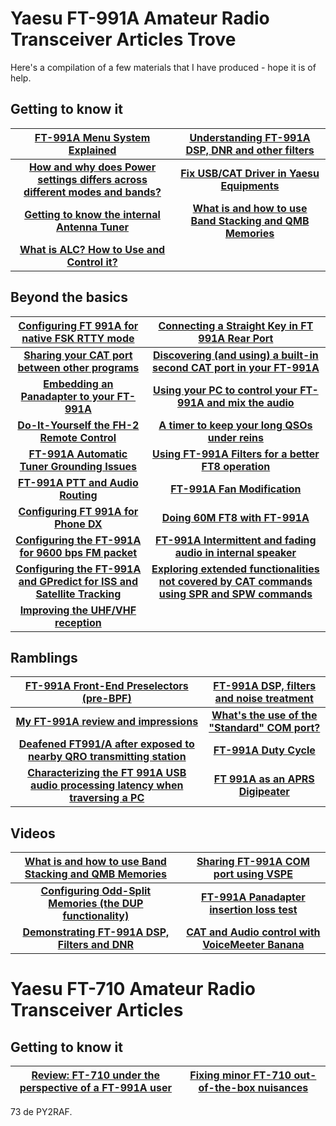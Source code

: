 # Yaesu FT-991A Amateur Radio Transceiver Articles Trove

Here's a compilation of a few materials that I have produced - hope it is of help.

## Getting to know it
| [FT-991A Menu System Explained](https://github.com/rfrht/FT991A-PAT/wiki/appendix-ft-991-a-menu-settings) | [Understanding FT-991A DSP, DNR and other filters](https://github.com/rfrht/FT-991A/wiki/FT-991A-DSP-and-DNR-performance) |
| :---: | :---: |
| **[How and why does Power settings differs across different modes and bands?](https://github.com/rfrht/FT-991A/wiki/FT-991A-Power-Settings-across-Bands-and-Modes)** | **[Fix USB/CAT Driver in Yaesu Equipments](https://github.com/rfrht/FT-991A/wiki/Fix-USB-Driver-in-Yaesu-Equipments)** |
| [**Getting to know the internal Antenna Tuner**](https://github.com/rfrht/FT-991A/wiki/FT-991A-Antenna-Tuner-FAQ) | [**What is and how to use Band Stacking and QMB Memories**](https://youtu.be/uquk5Iktyvc)|
| [**What is ALC? How to Use and Control it?**](https://github.com/rfrht/FT-991A/wiki/Explaining-FT-991A-ALC-and-AGC)  |  |

## Beyond the basics
| [Configuring FT 991A for native FSK RTTY mode](https://github.com/rfrht/FT-991A/wiki/Configuring-FT-991A-for-native-FSK-RTTY-mode) | [Connecting a Straight Key in FT 991A Rear Port](https://github.com/rfrht/FT-991A/wiki/Connecting-a-Straight-Key-in-FT-991A-Rear-Port) |
| :---: | :---: |
| [**Sharing your CAT port between other programs**](https://github.com/rfrht/FT991A-PAT/wiki/appendix-sharing-serial-port) | [**Discovering (and using) a built-in second CAT port in your FT-991A**](https://github.com/rfrht/FT-991A/wiki/Two-CAT-ports-in-FT-991A) |
| [**Embedding an Panadapter to your FT-991A**](https://github.com/rfrht/FT991A-PAT/wiki) | [**Using your PC to control your FT-991A and mix the audio**](https://github.com/rfrht/Voicemeeter-FT-991A) |
| [**Do-It-Yourself the FH-2 Remote Control**](https://github.com/rfrht/RFH-2) | [**A timer to keep your long QSOs under reins**](https://github.com/rfrht/Yaesu-OLED-TX-Timer) |
| [**FT-991A Automatic Tuner Grounding Issues**](https://github.com/rfrht/FT-991A/wiki/Poor-Grounding-in-FT-991A-Tuner-Unit) | [**Using FT-991A Filters for a better FT8 operation**](https://github.com/rfrht/FT-991A/wiki/Using-FT-991A-Filters-to-Improve-your-FT-8-Reception) |
| [**FT-991A PTT and Audio Routing**](https://github.com/rfrht/FT-991A/wiki/FT-991A-Source-Selection-and-PTT-Settings-for-Transmission) | [**FT-991A Fan Modification**](https://github.com/rfrht/FT-991A/wiki/FT-991A-Fan-modification) |
| [**Configuring FT 991A for Phone DX**](https://github.com/rfrht/FT-991A/wiki/Configuring-FT-991A-for-Phone-DX) | [**Doing 60M FT8 with FT-991A**](https://github.com/rfrht/FT-991A/wiki/How-To-Do-FT8-In-60M-With-FT-991A) |
| [**Configuring the FT-991A for 9600 bps FM packet**](https://github.com/rfrht/FT-991A/wiki/Configuring-the-FT-991A-for-9600-bps-FM-packet) | [**FT-991A Intermittent and fading audio in internal speaker**](https://github.com/rfrht/FT-991A/wiki/FT-991A-Intermittent-and-fading-audio-in-internal-speaker)  | 
| [**Configuring the FT-991A and GPredict for ISS and Satellite Tracking**](https://github.com/rfrht/FT-991A/wiki/Configuring-FT-991A-and-GPredict-for-ISS-and-Satellite-Tracking) | [**Exploring extended functionalities not covered by CAT commands using SPR and SPW commands**](https://github.com/rfrht/991A-Commander/tree/master#yaesu-ft-991a-spr-and-spw-utilities) |
| [**Improving the UHF/VHF reception**](https://old.reddit.com/r/amateurradio/comments/1gxahma/noticeable_improvement_in_ft991a_2m_rx_when_using/) |  |

## Ramblings
| [FT-991A Front-End Preselectors (pre-BPF)](https://github.com/rfrht/FT991A-PAT/wiki/appendix-preselector-rx-stage-characteristics) | [FT-991A DSP, filters and noise treatment](https://github.com/rfrht/FT-991A/wiki/FT-991A-DSP-and-DNR-performance) |
| :---: | :---: |
| [**My FT-991A review and impressions**](https://github.com/rfrht/FT-991A/wiki/Review-FT-991A) | [**What's the use of the "Standard" COM port?**](https://github.com/rfrht/FT-991A/wiki/The-Standard-COM-Port---what-is-that-and-its-use) |
| [**Deafened FT991/A after exposed to nearby QRO transmitting station**](https://github.com/rfrht/FT-991A/wiki/FT-991-A-deaf-in-IPO-mode,-receives-normally-in-AMP-modes-in-HF-bands) |[**FT-991A Duty Cycle**](https://github.com/rfrht/FT-991A/wiki/Ft-991A-Duty-Cycle) |
| [**Characterizing the FT 991A USB audio processing latency when traversing a PC**](https://github.com/rfrht/FT-991A/wiki/Characterizing-the-FT-991A-USB-audio-processing-latency-when-traversing-a-PC) | [**FT 991A as an APRS Digipeater**](https://github.com/rfrht/FT-991A/wiki/FT-991A-as-an-APRS-Digipeater) |

## Videos
| [What is and how to use Band Stacking and QMB Memories](https://youtu.be/uquk5Iktyvc) | [Sharing FT-991A COM port using VSPE](https://www.youtube.com/watch?v=RKV0xAf95Q4) |
| :---: | :---: |
| [**Configuring Odd-Split Memories (the DUP functionality)**](https://www.youtube.com/watch?v=l78WAuz7Hgc) | [**FT-991A Panadapter insertion loss test**](https://www.youtube.com/watch?v=yeTeMTJRBIg) |
| [**Demonstrating FT-991A DSP, Filters and DNR**](https://www.youtube.com/watch?v=lmW0YaEmxj0) | [**CAT and Audio control with VoiceMeeter Banana**](https://www.youtube.com/watch?v=UWEsG-L3iVU) |

# Yaesu FT-710 Amateur Radio Transceiver Articles
## Getting to know it
| [Review: FT-710 under the perspective of a FT-991A user](https://github.com/rfrht/PY2RAF/blob/master/review-ft-710.md) | [Fixing minor FT-710 out-of-the-box nuisances](https://github.com/rfrht/PY2RAF/blob/master/Improving-FT-710-usability.md) |
| :---: | :---: |


73 de PY2RAF.
